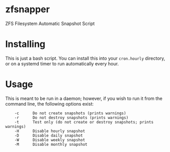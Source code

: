 # zfsnapper
ZFS Filesystem Automatic Snapshot Script

# Installing
This is just a bash script.  You can install this into your `cron.hourly` directory, or on a systemd timer to run automatically every hour.  

# Usage
This is meant to be run in a daemon; however, if you wish to run it from the command line, the following options exist: 

		-c      Do not create snapshots (prints warnings)
		-r      Do not destroy snapshots (prints warnings)
		-t      Test only (do not create or destroy snapshots; prints warnings)
		-H      Disable hourly snapshot
		-D      Disable daily snapshot
		-W      Disable weekly snapshot
		-M      Disable monthly snapshot
